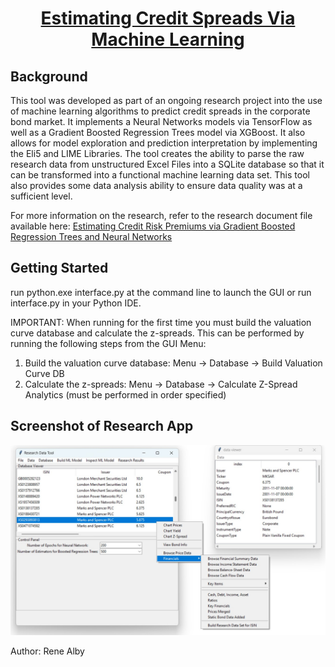 <div align="center">
<!-- Title: -->
  <a href="https://github.com/Reneige/EstimatingCreditSpreadsViaMachineLearning/">
  </a>
  <h1><a href="https://github.com/Reneige/EstimatingCreditSpreadsViaMachineLearning/">Estimating Credit Spreads Via Machine Learning</a></h1>
<!-- Short description: -->
</div>

## Background

This tool was developed as part of an ongoing research project into the use of machine learning algorithms to predict credit spreads in the corporate bond market. It implements a Neural Networks models via TensorFlow as well as a Gradient Boosted Regression Trees model via XGBoost. It also allows for model exploration and prediction interpretation by implementing the Eli5 and LIME Libraries. The tool creates the ability to parse the raw research data from unstructured Excel Files into a SQLite database so that it can be transformed into a functional machine learning data set. This tool also provides some data analysis ability to ensure data quality was at a sufficient level. 

For more information on the research, refer to the research document file available here:  <a href="https://github.com/Reneige/EstimatingCreditSpreadsViaMachineLearning/blob/master/Documentation/Rene%20Alby%20-%20Estimating%20Credit%20Risk%20Premiums%20with%20Gradient%20Boosted%20Regression%20Trees%20and%20Neural%20Networks.pdf"> Estimating Credit Risk Premiums via Gradient Boosted Regression Trees and Neural Networks</a>

## Getting Started

run python.exe interface.py at the command line to launch the GUI or run interface.py in your Python IDE. 

IMPORTANT: When running for the first time you must build the valuation curve database and calculate the z-spreads. This can be performed by running the following steps from the GUI Menu:

1. Build the valuation curve database:  Menu -> Database -> Build Valuation Curve DB
2. Calculate the z-spreads: Menu -> Database -> Calculate Z-Spread Analytics
(must be performed in order specified)

## Screenshot of Research App

<img src="https://github.com/Reneige/EstimatingCreditSpreadsViaMachineLearning/blob/master/Documentation/AppScreenshot.jpg" alt="Screenshot of Python based Research Application - Rene Alby, May 2023">



Author: Rene Alby
